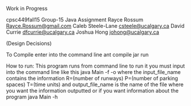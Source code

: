 Work in Progress

cpsc449fall15 Group-15 Java Assignment Rayce Rossum Rayce.Rossum@gmail.com Caleb Steele-Lane csteele@ucalgary.ca David Currie dfcurrie@ucalgary.ca Joshua Hong johong@ucalgary.ca

(Design Decisions)

To Compile enter into the command line ant compile jar run

How to run: This program runs from command line to run it you must input into the command line like this java Main -f -o where the input_file_name contains the information R=(number of runways) P=(number of parking spaces) T=(time units) and output_file_name is the name of the file where you want the information outputted or if you want information about the program java Main -h